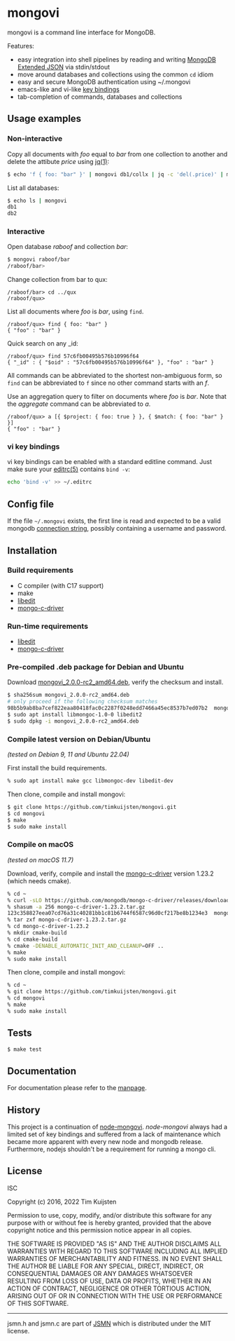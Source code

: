 # mongovi

mongovi is a command line interface for MongoDB.

Features:
* easy integration into shell pipelines by reading and writing
  [MongoDB Extended JSON] via stdin/stdout
* move around databases and collections using the common `cd` idiom
* easy and secure MongoDB authentication using ~/.mongovi
* emacs-like and vi-like [key bindings]
* tab-completion of commands, databases and collections


## Usage examples

### Non-interactive

Copy all documents with *foo* equal to *bar* from one collection to another and delete
the attibute *price* using [jq(1)]:

```sh
$ echo 'f { foo: "bar" }' | mongovi db1/collx | jq -c 'del(.price)' | mongovi -i db2/colly
```

List all databases:

```sh
$ echo ls | mongovi
db1
db2
```

### Interactive

Open database *raboof* and collection *bar*:

```sh
$ mongovi raboof/bar
/raboof/bar> 
```

Change collection from bar to qux:

```
/raboof/bar> cd ../qux
/raboof/qux> 
```

List all documents where *foo* is *bar*, using `find`.

```
/raboof/qux> find { foo: "bar" }
{ "foo" : "bar" }
```

Quick search on any \_id:

```
/raboof/qux> find 57c6fb00495b576b10996f64
{ "_id" : { "$oid" : "57c6fb00495b576b10996f64" }, "foo" : "bar" }
```

All commands can be abbreviated to the shortest non-ambiguous form, so `find`
can be abbreviated to `f` since no other command starts with an *f*.

Use an aggregation query to filter on documents where *foo* is *bar*. Note that
the *aggregate* command can be abbreviated to *a*.

```
/raboof/qux> a [{ $project: { foo: true } }, { $match: { foo: "bar" } }]
{ "foo" : "bar" }
```

### vi key bindings

vi key bindings can be enabled with a standard editline command. Just make sure
your [editrc(5)] contains `bind -v`:

```sh
echo 'bind -v' >> ~/.editrc
```


## Config file

If the file `~/.mongovi` exists, the first line is read and expected to be a
valid mongodb [connection string], possibly containing a username and password.


## Installation

### Build requirements

* C compiler (with C17 support)
* make
* [libedit]
* [mongo-c-driver]


### Run-time requirements

* [libedit]
* [mongo-c-driver]


### Pre-compiled .deb package for Debian and Ubuntu

Download [mongovi_2.0.0-rc2_amd64.deb](https://netsend.nl/mongovi/mongovi_2.0.0-rc2_amd64.deb),
verify the checksum and install.

```sh
$ sha256sum mongovi_2.0.0-rc2_amd64.deb
# only proceed if the following checksum matches
98b5b9ab8ba7cef822eaa80418fac0c2287f0248edd7466a45ec8537b7ed07b2  mongovi_2.0.0-rc2_amd64.deb
$ sudo apt install libmongoc-1.0-0 libedit2
$ sudo dpkg -i mongovi_2.0.0-rc2_amd64.deb
```

### Compile latest version on Debian/Ubuntu

*(tested on Debian 9, 11 and Ubuntu 22.04)*

First install the build requirements.

```sh
% sudo apt install make gcc libmongoc-dev libedit-dev
```

Then clone, compile and install mongovi:

```sh
$ git clone https://github.com/timkuijsten/mongovi.git
$ cd mongovi
$ make
$ sudo make install
```


### Compile on macOS

*(tested on macOS 11.7)*

Download, verify, compile and install the [mongo-c-driver] version 1.23.2 (which
needs cmake).

```sh
% cd ~
% curl -sLO https://github.com/mongodb/mongo-c-driver/releases/download/1.23.2/mongo-c-driver-1.23.2.tar.gz
% shasum -a 256 mongo-c-driver-1.23.2.tar.gz
123c358827eea07cd76a31c40281bb1c81b6744f6587c96d0cf217be8b1234e3  mongo-c-driver-1.23.2.tar.gz
% tar zxf mongo-c-driver-1.23.2.tar.gz
% cd mongo-c-driver-1.23.2
% mkdir cmake-build
% cd cmake-build
% cmake -DENABLE_AUTOMATIC_INIT_AND_CLEANUP=OFF ..
% make
% sudo make install
```

Then clone, compile and install mongovi:

```sh
% cd ~
% git clone https://github.com/timkuijsten/mongovi.git
% cd mongovi
% make
% sudo make install
```


## Tests

```sh
$ make test
```


## Documentation

For documentation please refer to the [manpage].


## History

This project is a continuation of [node-mongovi]. *node-mongovi* always had a
limited set of key bindings and suffered from a lack of maintenance which became
more apparent with every new node and mongodb release. Furthermore, nodejs
shouldn't be a requirement for running a mongo cli.


## License

ISC

Copyright (c) 2016, 2022 Tim Kuijsten

Permission to use, copy, modify, and/or distribute this software for any
purpose with or without fee is hereby granted, provided that the above
copyright notice and this permission notice appear in all copies.

THE SOFTWARE IS PROVIDED "AS IS" AND THE AUTHOR DISCLAIMS ALL WARRANTIES
WITH REGARD TO THIS SOFTWARE INCLUDING ALL IMPLIED WARRANTIES OF
MERCHANTABILITY AND FITNESS. IN NO EVENT SHALL THE AUTHOR BE LIABLE FOR
ANY SPECIAL, DIRECT, INDIRECT, OR CONSEQUENTIAL DAMAGES OR ANY DAMAGES
WHATSOEVER RESULTING FROM LOSS OF USE, DATA OR PROFITS, WHETHER IN AN
ACTION OF CONTRACT, NEGLIGENCE OR OTHER TORTIOUS ACTION, ARISING OUT OF
OR IN CONNECTION WITH THE USE OR PERFORMANCE OF THIS SOFTWARE.

---

jsmn.h and jsmn.c are part of [JSMN] which is distributed under the MIT
license.


[jq(1)]: https://stedolan.github.io/jq/
[MongoDB Extended JSON]: https://docs.mongodb.com/manual/reference/mongodb-extended-json/
[libedit]: http://cvsweb.netbsd.org/bsdweb.cgi/src/lib/libedit/?sortby=date#dirlist
[mongo-c-driver]: https://mongoc.org/
[Homebrew]: https://brew.sh/
[manpage]: https://netsend.nl/mongovi/mongovi.1.html
[JSMN]: https://zserge.com/jsmn/
[editrc(5)]: https://man.openbsd.org/editrc.5
[editline(7)]: https://man.openbsd.org/editline.7
[editline(3)]: https://man.openbsd.org/editline.3
[key bindings]: https://man.openbsd.org/editline.7#Input_character_bindings
[connection string]: https://docs.mongodb.com/manual/reference/connection-string/
[node-mongovi]: https://www.npmjs.com/package/mongovi
